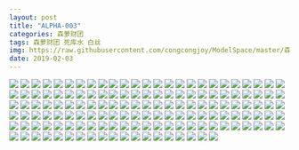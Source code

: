 ```yaml
---
layout: post
title: "ALPHA-003"
categories: 森萝财团
tags: 森萝财团 死库水 白丝
img: https://raw.githubusercontent.com/congcongjoy/ModelSpace/master/森萝财团/ALPHA/ALPHA-003/honghuatu.net(1).jpg
date: 2019-02-03
---
```



![](https://raw.githubusercontent.com/congcongjoy/ModelSpace/master/森萝财团/ALPHA/ALPHA-003/honghuatu.net(1).jpg)
![](https://raw.githubusercontent.com/congcongjoy/ModelSpace/master/森萝财团/ALPHA/ALPHA-003/honghuatu.net(2).jpg)
![](https://raw.githubusercontent.com/congcongjoy/ModelSpace/master/森萝财团/ALPHA/ALPHA-003/honghuatu.net(3).jpg)
![](https://raw.githubusercontent.com/congcongjoy/ModelSpace/master/森萝财团/ALPHA/ALPHA-003/honghuatu.net(4).jpg)
![](https://raw.githubusercontent.com/congcongjoy/ModelSpace/master/森萝财团/ALPHA/ALPHA-003/honghuatu.net(5).jpg)
![](https://raw.githubusercontent.com/congcongjoy/ModelSpace/master/森萝财团/ALPHA/ALPHA-003/honghuatu.net(6).jpg)
![](https://raw.githubusercontent.com/congcongjoy/ModelSpace/master/森萝财团/ALPHA/ALPHA-003/honghuatu.net(7).jpg)
![](https://raw.githubusercontent.com/congcongjoy/ModelSpace/master/森萝财团/ALPHA/ALPHA-003/honghuatu.net(8).jpg)
![](https://raw.githubusercontent.com/congcongjoy/ModelSpace/master/森萝财团/ALPHA/ALPHA-003/honghuatu.net(9).jpg)
![](https://raw.githubusercontent.com/congcongjoy/ModelSpace/master/森萝财团/ALPHA/ALPHA-003/honghuatu.net(10).jpg)
![](https://raw.githubusercontent.com/congcongjoy/ModelSpace/master/森萝财团/ALPHA/ALPHA-003/honghuatu.net(11).jpg)
![](https://raw.githubusercontent.com/congcongjoy/ModelSpace/master/森萝财团/ALPHA/ALPHA-003/honghuatu.net(12).jpg)
![](https://raw.githubusercontent.com/congcongjoy/ModelSpace/master/森萝财团/ALPHA/ALPHA-003/honghuatu.net(13).jpg)
![](https://raw.githubusercontent.com/congcongjoy/ModelSpace/master/森萝财团/ALPHA/ALPHA-003/honghuatu.net(14).jpg)
![](https://raw.githubusercontent.com/congcongjoy/ModelSpace/master/森萝财团/ALPHA/ALPHA-003/honghuatu.net(15).jpg)
![](https://raw.githubusercontent.com/congcongjoy/ModelSpace/master/森萝财团/ALPHA/ALPHA-003/honghuatu.net(16).jpg)
![](https://raw.githubusercontent.com/congcongjoy/ModelSpace/master/森萝财团/ALPHA/ALPHA-003/honghuatu.net(17).jpg)
![](https://raw.githubusercontent.com/congcongjoy/ModelSpace/master/森萝财团/ALPHA/ALPHA-003/honghuatu.net(18).jpg)
![](https://raw.githubusercontent.com/congcongjoy/ModelSpace/master/森萝财团/ALPHA/ALPHA-003/honghuatu.net(19).jpg)
![](https://raw.githubusercontent.com/congcongjoy/ModelSpace/master/森萝财团/ALPHA/ALPHA-003/honghuatu.net(20).jpg)
![](https://raw.githubusercontent.com/congcongjoy/ModelSpace/master/森萝财团/ALPHA/ALPHA-003/honghuatu.net(21).jpg)
![](https://raw.githubusercontent.com/congcongjoy/ModelSpace/master/森萝财团/ALPHA/ALPHA-003/honghuatu.net(22).jpg)
![](https://raw.githubusercontent.com/congcongjoy/ModelSpace/master/森萝财团/ALPHA/ALPHA-003/honghuatu.net(23).jpg)
![](https://raw.githubusercontent.com/congcongjoy/ModelSpace/master/森萝财团/ALPHA/ALPHA-003/honghuatu.net(24).jpg)
![](https://raw.githubusercontent.com/congcongjoy/ModelSpace/master/森萝财团/ALPHA/ALPHA-003/honghuatu.net(25).jpg)
![](https://raw.githubusercontent.com/congcongjoy/ModelSpace/master/森萝财团/ALPHA/ALPHA-003/honghuatu.net(26).jpg)
![](https://raw.githubusercontent.com/congcongjoy/ModelSpace/master/森萝财团/ALPHA/ALPHA-003/honghuatu.net(27).jpg)
![](https://raw.githubusercontent.com/congcongjoy/ModelSpace/master/森萝财团/ALPHA/ALPHA-003/honghuatu.net(28).jpg)
![](https://raw.githubusercontent.com/congcongjoy/ModelSpace/master/森萝财团/ALPHA/ALPHA-003/honghuatu.net(29).jpg)
![](https://raw.githubusercontent.com/congcongjoy/ModelSpace/master/森萝财团/ALPHA/ALPHA-003/honghuatu.net(30).jpg)
![](https://raw.githubusercontent.com/congcongjoy/ModelSpace/master/森萝财团/ALPHA/ALPHA-003/honghuatu.net(31).jpg)
![](https://raw.githubusercontent.com/congcongjoy/ModelSpace/master/森萝财团/ALPHA/ALPHA-003/honghuatu.net(32).jpg)
![](https://raw.githubusercontent.com/congcongjoy/ModelSpace/master/森萝财团/ALPHA/ALPHA-003/honghuatu.net(33).jpg)
![](https://raw.githubusercontent.com/congcongjoy/ModelSpace/master/森萝财团/ALPHA/ALPHA-003/honghuatu.net(34).jpg)
![](https://raw.githubusercontent.com/congcongjoy/ModelSpace/master/森萝财团/ALPHA/ALPHA-003/honghuatu.net(35).jpg)
![](https://raw.githubusercontent.com/congcongjoy/ModelSpace/master/森萝财团/ALPHA/ALPHA-003/honghuatu.net(36).jpg)
![](https://raw.githubusercontent.com/congcongjoy/ModelSpace/master/森萝财团/ALPHA/ALPHA-003/honghuatu.net(37).jpg)
![](https://raw.githubusercontent.com/congcongjoy/ModelSpace/master/森萝财团/ALPHA/ALPHA-003/honghuatu.net(38).jpg)
![](https://raw.githubusercontent.com/congcongjoy/ModelSpace/master/森萝财团/ALPHA/ALPHA-003/honghuatu.net(39).jpg)
![](https://raw.githubusercontent.com/congcongjoy/ModelSpace/master/森萝财团/ALPHA/ALPHA-003/honghuatu.net(40).jpg)
![](https://raw.githubusercontent.com/congcongjoy/ModelSpace/master/森萝财团/ALPHA/ALPHA-003/honghuatu.net(41).jpg)
![](https://raw.githubusercontent.com/congcongjoy/ModelSpace/master/森萝财团/ALPHA/ALPHA-003/honghuatu.net(42).jpg)
![](https://raw.githubusercontent.com/congcongjoy/ModelSpace/master/森萝财团/ALPHA/ALPHA-003/honghuatu.net(43).jpg)
![](https://raw.githubusercontent.com/congcongjoy/ModelSpace/master/森萝财团/ALPHA/ALPHA-003/honghuatu.net(44).jpg)
![](https://raw.githubusercontent.com/congcongjoy/ModelSpace/master/森萝财团/ALPHA/ALPHA-003/honghuatu.net(45).jpg)
![](https://raw.githubusercontent.com/congcongjoy/ModelSpace/master/森萝财团/ALPHA/ALPHA-003/honghuatu.net(46).jpg)
![](https://raw.githubusercontent.com/congcongjoy/ModelSpace/master/森萝财团/ALPHA/ALPHA-003/honghuatu.net(47).jpg)
![](https://raw.githubusercontent.com/congcongjoy/ModelSpace/master/森萝财团/ALPHA/ALPHA-003/honghuatu.net(48).jpg)
![](https://raw.githubusercontent.com/congcongjoy/ModelSpace/master/森萝财团/ALPHA/ALPHA-003/honghuatu.net(49).jpg)
![](https://raw.githubusercontent.com/congcongjoy/ModelSpace/master/森萝财团/ALPHA/ALPHA-003/honghuatu.net(50).jpg)
![](https://raw.githubusercontent.com/congcongjoy/ModelSpace/master/森萝财团/ALPHA/ALPHA-003/honghuatu.net(51).jpg)
![](https://raw.githubusercontent.com/congcongjoy/ModelSpace/master/森萝财团/ALPHA/ALPHA-003/honghuatu.net(52).jpg)
![](https://raw.githubusercontent.com/congcongjoy/ModelSpace/master/森萝财团/ALPHA/ALPHA-003/honghuatu.net(53).jpg)
![](https://raw.githubusercontent.com/congcongjoy/ModelSpace/master/森萝财团/ALPHA/ALPHA-003/honghuatu.net(54).jpg)
![](https://raw.githubusercontent.com/congcongjoy/ModelSpace/master/森萝财团/ALPHA/ALPHA-003/honghuatu.net(55).jpg)
![](https://raw.githubusercontent.com/congcongjoy/ModelSpace/master/森萝财团/ALPHA/ALPHA-003/honghuatu.net(56).jpg)
![](https://raw.githubusercontent.com/congcongjoy/ModelSpace/master/森萝财团/ALPHA/ALPHA-003/honghuatu.net(57).jpg)
![](https://raw.githubusercontent.com/congcongjoy/ModelSpace/master/森萝财团/ALPHA/ALPHA-003/honghuatu.net(58).jpg)
![](https://raw.githubusercontent.com/congcongjoy/ModelSpace/master/森萝财团/ALPHA/ALPHA-003/honghuatu.net(59).jpg)
![](https://raw.githubusercontent.com/congcongjoy/ModelSpace/master/森萝财团/ALPHA/ALPHA-003/honghuatu.net(60).jpg)
![](https://raw.githubusercontent.com/congcongjoy/ModelSpace/master/森萝财团/ALPHA/ALPHA-003/honghuatu.net(61).jpg)
![](https://raw.githubusercontent.com/congcongjoy/ModelSpace/master/森萝财团/ALPHA/ALPHA-003/honghuatu.net(62).jpg)
![](https://raw.githubusercontent.com/congcongjoy/ModelSpace/master/森萝财团/ALPHA/ALPHA-003/honghuatu.net(63).jpg)
![](https://raw.githubusercontent.com/congcongjoy/ModelSpace/master/森萝财团/ALPHA/ALPHA-003/honghuatu.net(64).jpg)
![](https://raw.githubusercontent.com/congcongjoy/ModelSpace/master/森萝财团/ALPHA/ALPHA-003/honghuatu.net(65).jpg)
![](https://raw.githubusercontent.com/congcongjoy/ModelSpace/master/森萝财团/ALPHA/ALPHA-003/honghuatu.net(66).jpg)
![](https://raw.githubusercontent.com/congcongjoy/ModelSpace/master/森萝财团/ALPHA/ALPHA-003/honghuatu.net(67).jpg)
![](https://raw.githubusercontent.com/congcongjoy/ModelSpace/master/森萝财团/ALPHA/ALPHA-003/honghuatu.net(68).jpg)
![](https://raw.githubusercontent.com/congcongjoy/ModelSpace/master/森萝财团/ALPHA/ALPHA-003/honghuatu.net(69).jpg)
![](https://raw.githubusercontent.com/congcongjoy/ModelSpace/master/森萝财团/ALPHA/ALPHA-003/honghuatu.net(70).jpg)
![](https://raw.githubusercontent.com/congcongjoy/ModelSpace/master/森萝财团/ALPHA/ALPHA-003/honghuatu.net(71).jpg)
![](https://raw.githubusercontent.com/congcongjoy/ModelSpace/master/森萝财团/ALPHA/ALPHA-003/honghuatu.net(72).jpg)
![](https://raw.githubusercontent.com/congcongjoy/ModelSpace/master/森萝财团/ALPHA/ALPHA-003/honghuatu.net(73).jpg)
![](https://raw.githubusercontent.com/congcongjoy/ModelSpace/master/森萝财团/ALPHA/ALPHA-003/honghuatu.net(74).jpg)
![](https://raw.githubusercontent.com/congcongjoy/ModelSpace/master/森萝财团/ALPHA/ALPHA-003/honghuatu.net(75).jpg)
![](https://raw.githubusercontent.com/congcongjoy/ModelSpace/master/森萝财团/ALPHA/ALPHA-003/honghuatu.net(76).jpg)
![](https://raw.githubusercontent.com/congcongjoy/ModelSpace/master/森萝财团/ALPHA/ALPHA-003/honghuatu.net(77).jpg)
![](https://raw.githubusercontent.com/congcongjoy/ModelSpace/master/森萝财团/ALPHA/ALPHA-003/honghuatu.net(78).jpg)
![](https://raw.githubusercontent.com/congcongjoy/ModelSpace/master/森萝财团/ALPHA/ALPHA-003/honghuatu.net(79).jpg)
![](https://raw.githubusercontent.com/congcongjoy/ModelSpace/master/森萝财团/ALPHA/ALPHA-003/honghuatu.net(80).jpg)
![](https://raw.githubusercontent.com/congcongjoy/ModelSpace/master/森萝财团/ALPHA/ALPHA-003/honghuatu.net(81).jpg)
![](https://raw.githubusercontent.com/congcongjoy/ModelSpace/master/森萝财团/ALPHA/ALPHA-003/honghuatu.net(82).jpg)
![](https://raw.githubusercontent.com/congcongjoy/ModelSpace/master/森萝财团/ALPHA/ALPHA-003/honghuatu.net(83).jpg)
![](https://raw.githubusercontent.com/congcongjoy/ModelSpace/master/森萝财团/ALPHA/ALPHA-003/honghuatu.net(84).jpg)
![](https://raw.githubusercontent.com/congcongjoy/ModelSpace/master/森萝财团/ALPHA/ALPHA-003/honghuatu.net(85).jpg)
![](https://raw.githubusercontent.com/congcongjoy/ModelSpace/master/森萝财团/ALPHA/ALPHA-003/honghuatu.net(86).jpg)
![](https://raw.githubusercontent.com/congcongjoy/ModelSpace/master/森萝财团/ALPHA/ALPHA-003/honghuatu.net(87).jpg)
![](https://raw.githubusercontent.com/congcongjoy/ModelSpace/master/森萝财团/ALPHA/ALPHA-003/honghuatu.net(88).jpg)
![](https://raw.githubusercontent.com/congcongjoy/ModelSpace/master/森萝财团/ALPHA/ALPHA-003/honghuatu.net(89).jpg)
![](https://raw.githubusercontent.com/congcongjoy/ModelSpace/master/森萝财团/ALPHA/ALPHA-003/honghuatu.net(90).jpg)
![](https://raw.githubusercontent.com/congcongjoy/ModelSpace/master/森萝财团/ALPHA/ALPHA-003/honghuatu.net(91).jpg)
![](https://raw.githubusercontent.com/congcongjoy/ModelSpace/master/森萝财团/ALPHA/ALPHA-003/honghuatu.net(92).jpg)
![](https://raw.githubusercontent.com/congcongjoy/ModelSpace/master/森萝财团/ALPHA/ALPHA-003/honghuatu.net(93).jpg)
![](https://raw.githubusercontent.com/congcongjoy/ModelSpace/master/森萝财团/ALPHA/ALPHA-003/honghuatu.net(94).jpg)
![](https://raw.githubusercontent.com/congcongjoy/ModelSpace/master/森萝财团/ALPHA/ALPHA-003/honghuatu.net(95).jpg)
![](https://raw.githubusercontent.com/congcongjoy/ModelSpace/master/森萝财团/ALPHA/ALPHA-003/honghuatu.net(96).jpg)
![](https://raw.githubusercontent.com/congcongjoy/ModelSpace/master/森萝财团/ALPHA/ALPHA-003/honghuatu.net(97).jpg)
![](https://raw.githubusercontent.com/congcongjoy/ModelSpace/master/森萝财团/ALPHA/ALPHA-003/honghuatu.net(98).jpg)
![](https://raw.githubusercontent.com/congcongjoy/ModelSpace/master/森萝财团/ALPHA/ALPHA-003/honghuatu.net(99).jpg)
![](https://raw.githubusercontent.com/congcongjoy/ModelSpace/master/森萝财团/ALPHA/ALPHA-003/honghuatu.net(100).jpg)
![](https://raw.githubusercontent.com/congcongjoy/ModelSpace/master/森萝财团/ALPHA/ALPHA-003/honghuatu.net(101).jpg)
![](https://raw.githubusercontent.com/congcongjoy/ModelSpace/master/森萝财团/ALPHA/ALPHA-003/honghuatu.net(102).jpg)
![](https://raw.githubusercontent.com/congcongjoy/ModelSpace/master/森萝财团/ALPHA/ALPHA-003/honghuatu.net(103).jpg)
![](https://raw.githubusercontent.com/congcongjoy/ModelSpace/master/森萝财团/ALPHA/ALPHA-003/honghuatu.net(104).jpg)
![](https://raw.githubusercontent.com/congcongjoy/ModelSpace/master/森萝财团/ALPHA/ALPHA-003/honghuatu.net(105).jpg)
![](https://raw.githubusercontent.com/congcongjoy/ModelSpace/master/森萝财团/ALPHA/ALPHA-003/honghuatu.net(106).jpg)
![](https://raw.githubusercontent.com/congcongjoy/ModelSpace/master/森萝财团/ALPHA/ALPHA-003/honghuatu.net(107).jpg)
![](https://raw.githubusercontent.com/congcongjoy/ModelSpace/master/森萝财团/ALPHA/ALPHA-003/honghuatu.net(108).jpg)
![](https://raw.githubusercontent.com/congcongjoy/ModelSpace/master/森萝财团/ALPHA/ALPHA-003/honghuatu.net(109).jpg)
![](https://raw.githubusercontent.com/congcongjoy/ModelSpace/master/森萝财团/ALPHA/ALPHA-003/honghuatu.net(110).jpg)
![](https://raw.githubusercontent.com/congcongjoy/ModelSpace/master/森萝财团/ALPHA/ALPHA-003/honghuatu.net(111).jpg)
![](https://raw.githubusercontent.com/congcongjoy/ModelSpace/master/森萝财团/ALPHA/ALPHA-003/honghuatu.net(112).jpg)
![](https://raw.githubusercontent.com/congcongjoy/ModelSpace/master/森萝财团/ALPHA/ALPHA-003/honghuatu.net(113).jpg)
![](https://raw.githubusercontent.com/congcongjoy/ModelSpace/master/森萝财团/ALPHA/ALPHA-003/honghuatu.net(114).jpg)
![](https://raw.githubusercontent.com/congcongjoy/ModelSpace/master/森萝财团/ALPHA/ALPHA-003/honghuatu.net(115).jpg)
![](https://raw.githubusercontent.com/congcongjoy/ModelSpace/master/森萝财团/ALPHA/ALPHA-003/honghuatu.net(116).jpg)
![](https://raw.githubusercontent.com/congcongjoy/ModelSpace/master/森萝财团/ALPHA/ALPHA-003/honghuatu.net(117).jpg)
![](https://raw.githubusercontent.com/congcongjoy/ModelSpace/master/森萝财团/ALPHA/ALPHA-003/honghuatu.net(118).jpg)
![](https://raw.githubusercontent.com/congcongjoy/ModelSpace/master/森萝财团/ALPHA/ALPHA-003/honghuatu.net(119).jpg)
![](https://raw.githubusercontent.com/congcongjoy/ModelSpace/master/森萝财团/ALPHA/ALPHA-003/honghuatu.net(120).jpg)
![](https://raw.githubusercontent.com/congcongjoy/ModelSpace/master/森萝财团/ALPHA/ALPHA-003/honghuatu.net(121).jpg)
![](https://raw.githubusercontent.com/congcongjoy/ModelSpace/master/森萝财团/ALPHA/ALPHA-003/honghuatu.net(122).jpg)
![](https://raw.githubusercontent.com/congcongjoy/ModelSpace/master/森萝财团/ALPHA/ALPHA-003/honghuatu.net(123).jpg)
![](https://raw.githubusercontent.com/congcongjoy/ModelSpace/master/森萝财团/ALPHA/ALPHA-003/honghuatu.net(124).jpg)
![](https://raw.githubusercontent.com/congcongjoy/ModelSpace/master/森萝财团/ALPHA/ALPHA-003/honghuatu.net(125).jpg)
![](https://raw.githubusercontent.com/congcongjoy/ModelSpace/master/森萝财团/ALPHA/ALPHA-003/honghuatu.net(126).jpg)
![](https://raw.githubusercontent.com/congcongjoy/ModelSpace/master/森萝财团/ALPHA/ALPHA-003/honghuatu.net(127).jpg)
![](https://raw.githubusercontent.com/congcongjoy/ModelSpace/master/森萝财团/ALPHA/ALPHA-003/honghuatu.net(128).jpg)
![](https://raw.githubusercontent.com/congcongjoy/ModelSpace/master/森萝财团/ALPHA/ALPHA-003/honghuatu.net(129).jpg)
![](https://raw.githubusercontent.com/congcongjoy/ModelSpace/master/森萝财团/ALPHA/ALPHA-003/honghuatu.net(130).jpg)
![](https://raw.githubusercontent.com/congcongjoy/ModelSpace/master/森萝财团/ALPHA/ALPHA-003/honghuatu.net(131).jpg)
![](https://raw.githubusercontent.com/congcongjoy/ModelSpace/master/森萝财团/ALPHA/ALPHA-003/honghuatu.net(132).jpg)
![](https://raw.githubusercontent.com/congcongjoy/ModelSpace/master/森萝财团/ALPHA/ALPHA-003/honghuatu.net(133).jpg)
![](https://raw.githubusercontent.com/congcongjoy/ModelSpace/master/森萝财团/ALPHA/ALPHA-003/honghuatu.net(134).jpg)
![](https://raw.githubusercontent.com/congcongjoy/ModelSpace/master/森萝财团/ALPHA/ALPHA-003/honghuatu.net(135).jpg)
![](https://raw.githubusercontent.com/congcongjoy/ModelSpace/master/森萝财团/ALPHA/ALPHA-003/honghuatu.net(136).jpg)
![](https://raw.githubusercontent.com/congcongjoy/ModelSpace/master/森萝财团/ALPHA/ALPHA-003/honghuatu.net(137).jpg)
![](https://raw.githubusercontent.com/congcongjoy/ModelSpace/master/森萝财团/ALPHA/ALPHA-003/honghuatu.net(138).jpg)
![](https://raw.githubusercontent.com/congcongjoy/ModelSpace/master/森萝财团/ALPHA/ALPHA-003/honghuatu.net(139).jpg)
![](https://raw.githubusercontent.com/congcongjoy/ModelSpace/master/森萝财团/ALPHA/ALPHA-003/honghuatu.net(140).jpg)
![](https://raw.githubusercontent.com/congcongjoy/ModelSpace/master/森萝财团/ALPHA/ALPHA-003/honghuatu.net(141).jpg)
![](https://raw.githubusercontent.com/congcongjoy/ModelSpace/master/森萝财团/ALPHA/ALPHA-003/honghuatu.net(142).jpg)
![](https://raw.githubusercontent.com/congcongjoy/ModelSpace/master/森萝财团/ALPHA/ALPHA-003/honghuatu.net(143).jpg)
![](https://raw.githubusercontent.com/congcongjoy/ModelSpace/master/森萝财团/ALPHA/ALPHA-003/honghuatu.net(144).jpg)
